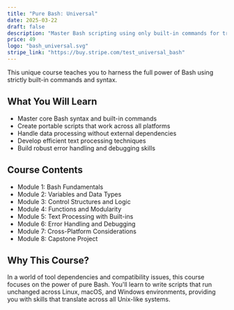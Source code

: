 ```yaml
---
title: "Pure Bash: Universal"
date: 2025-03-22
draft: false
description: "Master Bash scripting using only built-in commands for truly universal compatibility across Linux, macOS, and Windows (WSL & Git Bash)."
price: 49
logo: "bash_universal.svg"
stripe_link: "https://buy.stripe.com/test_universal_bash"
---
```


This unique course teaches you to harness the full power of Bash using strictly built-in commands and syntax.

## What You Will Learn

- Master core Bash syntax and built-in commands
- Create portable scripts that work across all platforms
- Handle data processing without external dependencies
- Develop efficient text processing techniques
- Build robust error handling and debugging skills

## Course Contents

- Module 1: Bash Fundamentals
- Module 2: Variables and Data Types
- Module 3: Control Structures and Logic
- Module 4: Functions and Modularity
- Module 5: Text Processing with Built-ins
- Module 6: Error Handling and Debugging
- Module 7: Cross-Platform Considerations
- Module 8: Capstone Project

## Why This Course?

In a world of tool dependencies and compatibility issues, this course focuses on the power of pure Bash. You'll learn to write scripts that run unchanged across Linux, macOS, and Windows environments, providing you with skills that translate across all Unix-like systems.